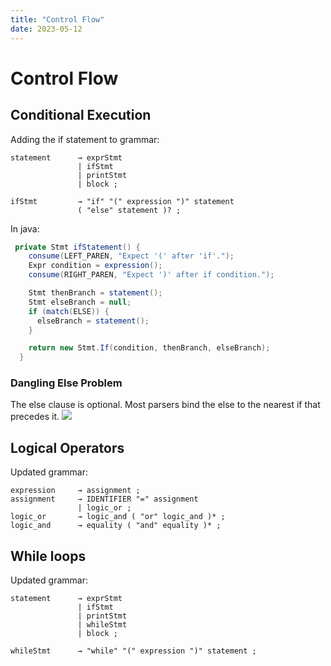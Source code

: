 ```yaml
---
title: "Control Flow"
date: 2023-05-12
---
```

# Control Flow
## Conditional Execution
Adding the if statement to grammar:
```
statement      → exprStmt
               | ifStmt
               | printStmt
               | block ;

ifStmt         → "if" "(" expression ")" statement
               ( "else" statement )? ;
```
In java:
```java
 private Stmt ifStatement() {
    consume(LEFT_PAREN, "Expect '(' after 'if'.");
    Expr condition = expression();
    consume(RIGHT_PAREN, "Expect ')' after if condition."); 

    Stmt thenBranch = statement();
    Stmt elseBranch = null;
    if (match(ELSE)) {
      elseBranch = statement();
    }

    return new Stmt.If(condition, thenBranch, elseBranch);
  }
```
### Dangling Else Problem
The else clause is optional. Most parsers bind the else to the nearest if that precedes it.
![](https://i.imgur.com/tMHaVXZ.png)
## Logical Operators
Updated grammar:
```
expression     → assignment ;
assignment     → IDENTIFIER "=" assignment
               | logic_or ;
logic_or       → logic_and ( "or" logic_and )* ;
logic_and      → equality ( "and" equality )* ;
```
## While loops
Updated grammar:
```
statement      → exprStmt
               | ifStmt
               | printStmt
               | whileStmt
               | block ;

whileStmt      → "while" "(" expression ")" statement ;
```